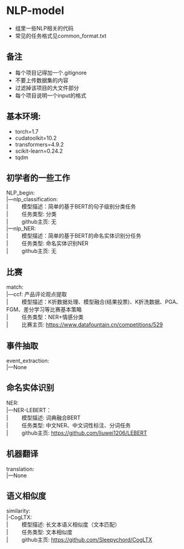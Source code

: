 # NLP-model
- 组里一些NLP相关的代码  
- 常见的任务格式见common_format.txt

## 备注
- 每个项目记得加一个.gitignore  
- 不要上传数据集的内容  
- 过滤掉该项目的大文件部分  
- 每个项目说明一个input的格式  

## 基本环境: 
- torch=1.7  
- cudatoolkit=10.2  
- transformers=4.9.2  
- scikit-learn=0.24.2  
- tqdm


## 初学者的一些工作
NLP_begin:   
|—nlp_classification:  
| 　 　模型描述：简单的基于BERT的句子级别分类任务  
| 　 　任务类型: 分类  
| 　 　github主页: 无  
|—nlp_NER:  
| 　 　模型描述：简单的基于BERT的命名实体识别分任务  
| 　 　任务类型: 命名实体识别NER  
| 　 　github主页: 无  

## 比赛
match:  
|—ccf: 产品评论观点提取  
| 　 　模型描述：K折数据处理、模型融合(结果投票)、K折洗数据、PGA、FGM、差分学习等比赛基本策略  
| 　 　任务类型：NER+情感分类  
| 　 　比赛主页: https://www.datafountain.cn/competitions/529  


## 事件抽取
event_extraction:  
|—None

## 命名实体识别
NER:  
|—NER-LEBERT：  
| 　 　模型描述: 词典融合BERT   
| 　 　任务类型: 中文NER、中文词性标注、分词任务   
| 　 　github主页: https://github.com/liuwei1206/LEBERT  

## 机器翻译
translation:  
|—None  

## 语义相似度
similarity:  
|-CogLTX:  
| 　 　模型描述: 长文本语义相似度（文本匹配）  
| 　 　任务类型: 文本相似度  
| 　 　github主页: https://github.com/Sleepychord/CogLTX 
